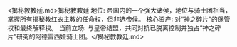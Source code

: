 <揭秘教教廷.md>揭秘教教廷
地位: 帝国内的一个强大诸侯，地位与骑士团相当，掌握所有揭秘教红衣主教的任命权，但非选帝侯。
  核心资产: 对“神之碎片”的保管权和最终解释权。
  当前立场: 与皇帝结盟，共同对抗已脱离控制并独占“神之碎片”研究的阿德雷西娅骑士团。</揭秘教教廷.md>